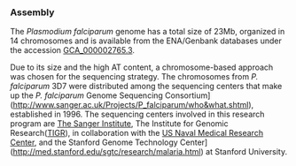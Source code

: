 ### Assembly 

The *Plasmodium falciparum* genome has a total size of 23Mb, organized in 14 chromosomes
and is available from the ENA/Genbank databases under the accession
[GCA_000002765.3](http://www.ebi.ac.uk/ena/data/view/GCA_000002765.3).

Due to its size and the high AT content, a chromosome-based approach was
chosen for the sequencing strategy. The chromosomes from *P. falciparum* 3D7 were distributed
among the sequencing centers that make up the *P. falciparum* Genome Sequencing
Consortium](http://www.sanger.ac.uk/Projects/P_falciparum/who&what.shtml),
established in 1996. The sequencing centers involved in this research
program are [The Sanger Institute](http://www.sanger.ac.uk/Projects/P_falciparum/), 
The Institute for Genomic Research([TIGR](http://www.tigr.org/tdb/e2k1/pfa1/)),
in collaboration with the [US Naval Medical Research Center](http://www.nmrc.navy.mil/), 
and the Stanford Genome Technology Center](http://med.stanford.edu/sgtc/research/malaria.html)
at Stanford University.
